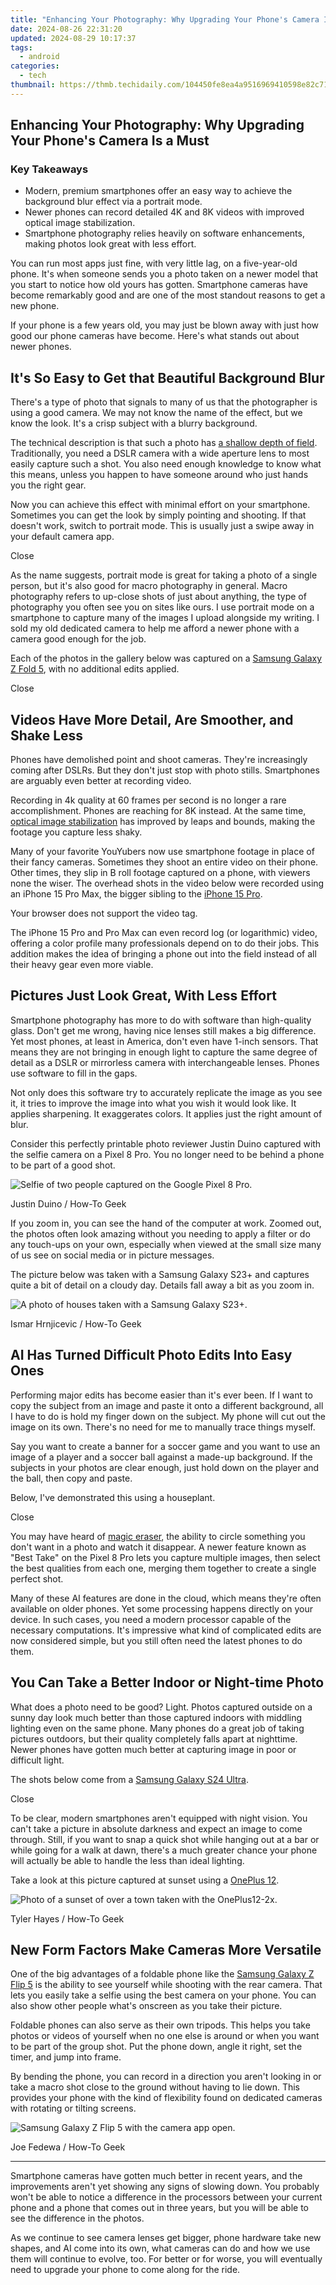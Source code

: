```yaml
---
title: "Enhancing Your Photography: Why Upgrading Your Phone's Camera Is a Must"
date: 2024-08-26 22:31:20
updated: 2024-08-29 10:17:37
tags:
  - android
categories:
  - tech
thumbnail: https://thmb.techidaily.com/104450fe8ea4a9516969410598e82c71d2951cffe9ee598f36dc42477a8a3193.jpg
---
```


## Enhancing Your Photography: Why Upgrading Your Phone's Camera Is a Must

### Key Takeaways

* Modern, premium smartphones offer an easy way to achieve the background blur effect via a portrait mode.
* Newer phones can record detailed 4K and 8K videos with improved optical image stabilization.
* Smartphone photography relies heavily on software enhancements, making photos look great with less effort.

 You can run most apps just fine, with very little lag, on a five-year-old phone. It's when someone sends you a photo taken on a newer model that you start to notice how old yours has gotten. Smartphone cameras have become remarkably good and are one of the most standout reasons to get a new phone.

 If your phone is a few years old, you may just be blown away with just how good our phone cameras have become. Here's what stands out about newer phones.

##  ​It's So Easy to Get that Beautiful Background Blur

 There's a type of photo that signals to many of us that the photographer is using a good camera. We may not know the name of the effect, but we know the look. It's a crisp subject with a blurry background.

 The technical description is that such a photo has [a shallow depth of field](https://fox-cloud.techidaily.com/analyzing-face-editing-tools-polaroid-cube-vs-gopro-hero-series/). Traditionally, you need a DSLR camera with a wide aperture lens to most easily capture such a shot. You also need enough knowledge to know what this means, unless you happen to have someone around who just hands you the right gear.

 Now you can achieve this effect with minimal effort on your smartphone. Sometimes you can get the look by simply pointing and shooting. If that doesn't work, switch to portrait mode. This is usually just a swipe away in your default camera app.

Close 

 As the name suggests, portrait mode is great for taking a photo of a single person, but it's also good for macro photography in general. Macro photography refers to up-close shots of just about anything, the type of photography you often see you on sites like ours. I use portrait mode on a smartphone to capture many of the images I upload alongside my writing. I sold my old dedicated camera to help me afford a newer phone with a camera good enough for the job.

 Each of the photos in the gallery below was captured on a [Samsung Galaxy Z Fold 5](https://extra-skills.techidaily.com/in-2024-perfecting-the-art-of-compelling-mosaic-imagery/), with no additional edits applied.

Close 

##  ​Videos Have More Detail, Are Smoother, and Shake Less

 Phones have demolished point and shoot cameras. They're increasingly coming after DSLRs. But they don't just stop with photo stills. Smartphones are arguably even better at recording video.

 Recording in 4k quality at 60 frames per second is no longer a rare accomplishment. Phones are reaching for 8K instead. At the same time, [optical image stabilization](https://win-blog.techidaily.com/troubleshooting-call-of-duty-vanguard-freezing-problems-expert-fixes/) has improved by leaps and bounds, making the footage you capture less shaky.

 Many of your favorite YouYubers now use smartphone footage in place of their fancy cameras. Sometimes they shoot an entire video on their phone. Other times, they slip in B roll footage captured on a phone, with viewers none the wiser. The overhead shots in the video below were recorded using an iPhone 15 Pro Max, the bigger sibling to the [iPhone 15 Pro](https://facebook-video-content.techidaily.com/new-direct-interaction-enhancing-live-broadcasts-with-desktop-share/).

Your browser does not support the video tag. 

 The iPhone 15 Pro and Pro Max can even record log (or logarithmic) video, offering a color profile many professionals depend on to do their jobs. This addition makes the idea of bringing a phone out into the field instead of all their heavy gear even more viable.

##  ​Pictures Just Look Great, With Less Effort

 Smartphone photography has more to do with software than high-quality glass. Don't get me wrong, having nice lenses still makes a big difference. Yet most phones, at least in America, don't even have 1-inch sensors. That means they are not bringing in enough light to capture the same degree of detail as a DSLR or mirrorless camera with interchangeable lenses. Phones use software to fill in the gaps.

 Not only does this software try to accurately replicate the image as you see it, it tries to improve the image into what you wish it would look like. It applies sharpening. It exaggerates colors. It applies just the right amount of blur.

 Consider this perfectly printable photo reviewer Justin Duino captured with the selfie camera on a Pixel 8 Pro. You no longer need to be behind a phone to be part of a good shot.

![Selfie of two people captured on the Google Pixel 8 Pro.](https://static1.howtogeekimages.com/wordpress/wp-content/uploads/2023/10/pxl_20231010_162844036.jpg) 

Justin Duino / How-To Geek

 If you zoom in, you can see the hand of the computer at work. Zoomed out, the photos often look amazing without you needing to apply a filter or do any touch-ups on your own, especially when viewed at the small size many of us see on social media or in picture messages.

 The picture below was taken with a Samsung Galaxy S23+ and captures quite a bit of detail on a cloudy day. Details fall away a bit as you zoom in.

![A photo of houses taken with a Samsung Galaxy S23+.](https://static1.howtogeekimages.com/wordpress/wp-content/uploads/2024/04/1000059997.jpg) 

Ismar Hrnjicevic / How-To Geek

##  ​AI Has Turned Difficult Photo Edits Into Easy Ones

 Performing major edits has become easier than it's ever been. If I want to copy the subject from an image and paste it onto a different background, all I have to do is hold my finger down on the subject. My phone will cut out the image on its own. There's no need for me to manually trace things myself.

 Say you want to create a banner for a soccer game and you want to use an image of a player and a soccer ball against a made-up background. If the subjects in your photos are clear enough, just hold down on the player and the ball, then copy and paste.

 Below, I've demonstrated this using a houseplant.

Close 

 You may have heard of [magic eraser](https://win-howtos.techidaily.com/expert-tips-for-repairing-your-steelseries-arctis-5-headsets-broken-microphone-no-more-sorry/), the ability to circle something you don't want in a photo and watch it disappear. A newer feature known as "Best Take" on the Pixel 8 Pro lets you capture multiple images, then select the best qualities from each one, merging them together to create a single perfect shot.

 Many of these AI features are done in the cloud, which means they're often available on older phones. Yet some processing happens directly on your device. In such cases, you need a modern processor capable of the necessary computations. It's impressive what kind of complicated edits are now considered simple, but you still often need the latest phones to do them.

##  ​You Can Take a Better Indoor or Night-time Photo

 What does a photo need to be good? Light. Photos captured outside on a sunny day look much better than those captured indoors with middling lighting even on the same phone. Many phones do a great job of taking pictures outdoors, but their quality completely falls apart at nighttime. Newer phones have gotten much better at capturing image in poor or difficult light.

 The shots below come from a [Samsung Galaxy S24 Ultra](https://vimeo-videos.techidaily.com/2024-approved-mastering-profit-strategies-for-vimeo-content-creators/).

Close 

 To be clear, modern smartphones aren't equipped with night vision. You can't take a picture in absolute darkness and expect an image to come through. Still, if you want to snap a quick shot while hanging out at a bar or while going for a walk at dawn, there's a much greater chance your phone will actually be able to handle the less than ideal lighting.

 Take a look at this picture captured at sunset using a [OnePlus 12](https://apple-account.techidaily.com/in-2024-how-to-remove-apple-id-from-apple-iphone-15-pro-without-password-by-drfone-ios/).

![Photo of a sunset of over a town taken with the OnePlus12-2x.](https://static1.howtogeekimages.com/wordpress/wp-content/uploads/2024/01/oneplus12-2x.jpg) 

Tyler Hayes / How-To Geek

##  ​New Form Factors Make Cameras More Versatile

 One of the big advantages of a foldable phone like the [Samsung Galaxy Z Flip 5](https://desktop-recording.techidaily.com/updated-ideal-tools-to-capture-your-pcs-display-on-windows-10-for-2024/) is the ability to see yourself while shooting with the rear camera. That lets you easily take a selfie using the best camera on your phone. You can also show other people what's onscreen as you take their picture.

 Foldable phones can also serve as their own tripods. This helps you take photos or videos of yourself when no one else is around or when you want to be part of the group shot. Put the phone down, angle it right, set the timer, and jump into frame.

 By bending the phone, you can record in a direction you aren't looking in or take a macro shot close to the ground without having to lie down. This provides your phone with the kind of flexibility found on dedicated cameras with rotating or tilting screens.

![Samsung Galaxy Z Flip 5 with the camera app open.](https://static1.howtogeekimages.com/wordpress/wp-content/uploads/2023/08/samsung-galaxy-z-flip-5-20.jpg) 

Joe Fedewa / How-To Geek

---

 Smartphone cameras have gotten much better in recent years, and the improvements aren't yet showing any signs of slowing down. You probably won't be able to notice a difference in the processors between your current phone and a phone that comes out in three years, but you will be able to see the difference in the photos.

 As we continue to see camera lenses get bigger, phone hardware take new shapes, and AI come into its own, what cameras can do and how we use them will continue to evolve, too. For better or for worse, you will eventually need to upgrade your phone to come along for the ride.

<ins class="adsbygoogle"
     style="display:block"
     data-ad-format="autorelaxed"
     data-ad-client="ca-pub-7571918770474297"
     data-ad-slot="1223367746"></ins>



<ins class="adsbygoogle"
     style="display:block"
     data-ad-client="ca-pub-7571918770474297"
     data-ad-slot="8358498916"
     data-ad-format="auto"
     data-full-width-responsive="true"></ins>
